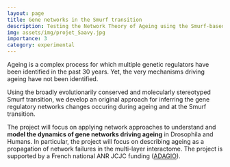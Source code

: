 ```yaml
---
layout: page
title: Gene networks in the Smurf transition
description: Testing the Network Theory of Ageing using the Smurf-based two-phase ageing model.
img: assets/img/projet_Saavy.jpg
importance: 3
category: experimental
---
```


<p>Ageing is a complex process for which multiple genetic regulators have been identified in the past 30 years. Yet, the very mechanisms driving ageing have not been identified.</p>

<p>Using the broadly evolutionarily conserved and molecularly stereotyped Smurf transition, we develop an original approach for inferring the gene regulatory networks changes occuring during ageing and at the Smurf transition.</p>

<p>The project will focus on applying network approaches to understand and <b>model the dynamics of gene networks driving ageing</b> in Drosophila and Humans. In particular, the project will focus on describing ageing as a propagation of network failures in the multi-layer interactome. The project is supported by a French national ANR JCJC funding (<a href="https://anr.fr/Projet-ANR-20-CE44-0010">ADAGIO</a>).</p>


